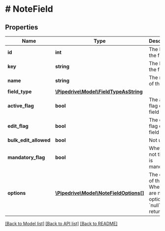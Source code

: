 # # NoteField

## Properties

Name | Type | Description | Notes
------------ | ------------- | ------------- | -------------
**id** | **int** | The ID of the field | [optional]
**key** | **string** | The key of the field | [optional]
**name** | **string** | The name of the field | [optional]
**field_type** | [**\Pipedrive\Model\FieldTypeAsString**](FieldTypeAsString.md) |  | [optional]
**active_flag** | **bool** | The active flag of the field | [optional]
**edit_flag** | **bool** | The edit flag of the field | [optional]
**bulk_edit_allowed** | **bool** | Not used | [optional]
**mandatory_flag** | **bool** | Whether or not the field is mandatory | [optional]
**options** | [**\Pipedrive\Model\NoteFieldOptions[]**](NoteFieldOptions.md) | The options of the field. When there are no options, &#x60;null&#x60; is returned. | [optional]

[[Back to Model list]](../../README.md#models) [[Back to API list]](../../README.md#endpoints) [[Back to README]](../../README.md)
